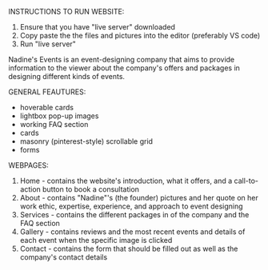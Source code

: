 INSTRUCTIONS TO RUN WEBSITE:

1. Ensure that you have "live server" downloaded
2. Copy paste the the files and pictures into the editor (preferably VS code)
3. Run "live server"

Nadine's Events is an event-designing company that aims to provide information to the viewer about the company's offers and packages in designing different kinds of events. 

GENERAL FEAUTURES:

- hoverable cards
- lightbox pop-up images
- working FAQ section
- cards
- masonry (pinterest-style) scrollable grid
- forms

WEBPAGES:

1. Home - contains the website's introduction, what it offers, and a call-to-action button to book a consultation
2. About - contains "Nadine"'s (the founder) pictures and her quote on her work ethic, expertise, experience, and approach to event designing
3. Services - contains the different packages in of the company and the FAQ section
4. Gallery - contains reviews and the most recent events and details of each event when the specific image is clicked
5. Contact - contains the form that should be filled out as well as the company's contact details
